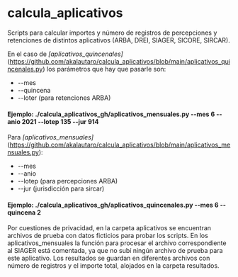 # calcula_aplicativos
Scripts para calcular importes y número de registros de percepciones y retenciones de distintos aplicativos (ARBA, DREI, SIAGER, SICORE, SIRCAR).

En el caso de _[aplicativos_quincenales]_(https://github.com/akalautaro/calcula_aplicativos/blob/main/aplicativos_quincenales.py) los parámetros que hay que pasarle son:
* --mes
* --quincena
* --loter (para retenciones ARBA)

#### Ejemplo: ./calcula_aplicativos_gh/aplicativos_mensuales.py --mes 6 --anio 2021 --lotep 135 --jur 914

Para _[aplicativos_mensuales]_(https://github.com/akalautaro/calcula_aplicativos/blob/main/aplicativos_mensuales.py):
* --mes
* --anio
* --lotep (para percepciones ARBA)
* --jur (jurisdicción para sircar)

#### Ejemplo: ./calcula_aplicativos_gh/aplicativos_quincenales.py --mes 6 --quincena 2

Por cuestiones de privacidad, en la carpeta aplicativos se encuentran archivos de prueba con datos ficticios para probar los scripts. En los aplicativos_mensuales la función para procesar el archivo correspondiente al SIAGER está comentada, ya que no subí ningún archivo de prueba para este aplicativo. Los resultados se guardan en diferentes archivos con número de registros y el importe total, alojados en la carpeta resultados.
